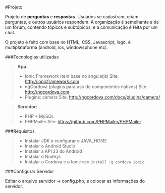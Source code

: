 #Projeto

Projeto de **perguntas** e **respostas**. Usuários se cadastram, criam perguntas, e outros usuários respondem. A organização é semelhante a de um fórum, contendo tópicos e subtópicos, e a comunicação é feita por um chat. 

O projeto é feito com base no HTML, CSS, Javascript, logo, é multiplataforma (android, ios, windowsphone etc).

###Tecnologias utilizadas

> **App:**

> - Ionic Framework (tem base no angularjs)
>   Site: http://ionicframework.com
> - ngCordova (plugins para uso de componentes nativos)
>   Site: http://ngcordova.com
> - Plugins: camera
>   Site: http://ngcordova.com/docs/plugins/camera/

> **Servidor:**

> - PHP + MySQL
> - PHPMailer
>   Site: https://github.com/PHPMailer/PHPMailer

###Requisitos

> - Instalar JDK e configurar o JAVA_HOME
> - Instalar o Android Studio
> - Instalar a API 23 do Android
> - Instalar o Node.js
> - Instalar o Cordova e o Ionic
>   ```npm install -g cordova ionic```

###Configurar Servidor

Editar o arquivo servidor -> config.php, e colocar as informações do servidor.
